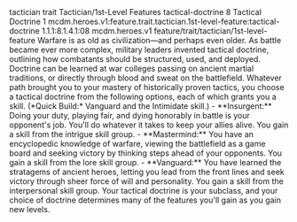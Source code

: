 <ability>
  <metadata>
    <class>tactician</class>
    <feature_type>trait</feature_type>
    <file_dpath>Tactician/1st-Level Features</file_dpath>
    <item_id>tactical-doctrine</item_id>
    <item_index>8</item_index>
    <item_name>Tactical Doctrine</item_name>
    <level>1</level>
    <scc>mcdm.heroes.v1:feature.trait.tactician.1st-level-feature:tactical-doctrine</scc>
    <scdc>1.1.1:8.1.4.1:08</scdc>
    <source>mcdm.heroes.v1</source>
    <type>feature/trait/tactician/1st-level-feature</type>
  </metadata>
  <effects>
    <effect type="mundane">Warfare is as old as civilization—and perhaps even older. As battle became ever more complex, military leaders invented tactical doctrine, outlining how combatants should be structured, used, and deployed. Doctrine can be learned at war colleges passing on ancient martial traditions, or directly through blood and sweat on the battlefield. Whatever path brought you to your mastery of historically proven tactics, you choose a tactical doctrine from the following options, each of which grants you a skill. (*Quick Build:* Vanguard and the Intimidate skill.)
- **Insurgent:** Doing your duty, playing fair, and dying honorably in battle is your opponent&apos;s job. You&apos;ll do whatever it takes to keep your allies alive. You gain a skill from the intrigue skill group.
- **Mastermind:** You have an encyclopedic knowledge of warfare, viewing the battlefield as a game board and seeking victory by thinking steps ahead of your opponents. You gain a skill from the lore skill group.
- **Vanguard:** You have learned the stratagems of ancient heroes, letting you lead from the front lines and seek victory through sheer force of will and personality. You gain a skill from the interpersonal skill group.
Your tactical doctrine is your subclass, and your choice of doctrine determines many of the features you&apos;ll gain as you gain new levels.</effect>
  </effects>
</ability>
